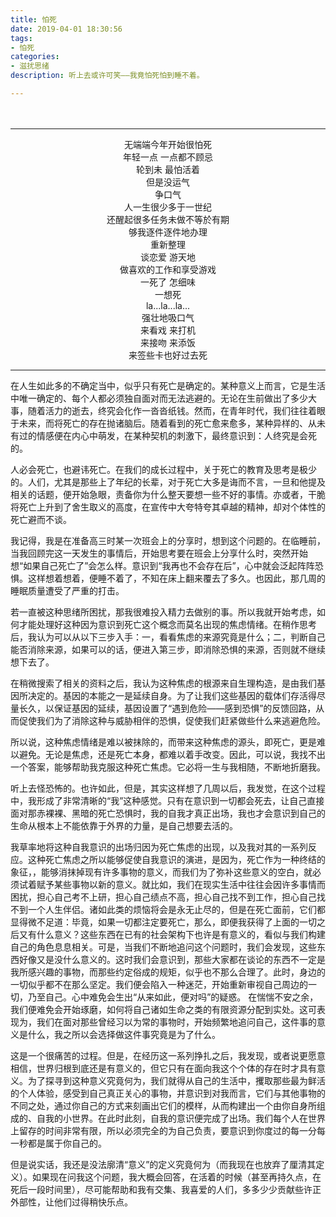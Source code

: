 ```yaml
---
title: 怕死
date: 2019-04-01 18:30:56
tags:
- 怕死
categories:
- 滋扰思绪
description: 听上去或许可笑——我竟怕死怕到睡不着。

---
```


　

---

<center>
    无端端今年开始很怕死 <br>
    年轻一点 一点都不顾忌<br>
    轮到未 最怕活着<br>
    但是没运气<br>
    争口气<br>
    人一生很少多于一世纪<br>
    还醒起很多任务未做不等於有期<br>
    够我逐件逐件地办理<br>
    重新整理<br>
    谈恋爱 游天地<br>
    做喜欢的工作和享受游戏<br>
    一死了 怎细味<br>
    一想死<br>
    la...la...la...<br>
    强壮地吸口气<br>
    来看戏 来打机<br>
    来接吻 来添饭<br>
    来签些卡也好过去死
</center>


---

在人生如此多的不确定当中，似乎只有死亡是确定的。某种意义上而言，它是生活中唯一确定的、每个人都必须独自面对而无法逃避的。无论在生前做出了多少大事，随着活力的逝去，终究会化作一沓沓纸钱。然而，在青年时代，我们往往着眼于未来，而将死亡的存在抛诸脑后。随着看到的死亡愈来愈多，某种异样的、从未有过的情感便在内心中萌发，在某种契机的刺激下，最终意识到：人终究是会死的。

人必会死亡，也避讳死亡。在我们的成长过程中，关于死亡的教育及思考是极少的。人们，尤其是那些上了年纪的长辈，对于死亡大多是诲而不言，一旦和他提及相关的话题，便开始急眼，责备你为什么整天要想一些不好的事情。亦或者，干脆将死亡上升到了舍生取义的高度，在宣传中大夸特夸其卓越的精神，却对个体性的死亡避而不谈。

我记得，我是在准备高三时某一次班会上的分享时，想到这个问题的。在临睡前，当我回顾完这一天发生的事情后，开始思考要在班会上分享什么时，突然开始想“如果自己死亡了”会怎么样。意识到“我再也不会存在后”，心中就会泛起阵阵恐惧。这样想着想着，便睡不着了，不知在床上翻来覆去了多久。也因此，那几周的睡眠质量遭受了严重的打击。

若一直被这种思绪所困扰，那我很难投入精力去做别的事。所以我就开始考虑，如何才能处理好这种因为意识到死亡这个概念而莫名出现的焦虑情绪。在稍作思考后，我认为可以从以下三步入手：一，看看焦虑的来源究竟是什么；二，判断自己能否消除来源，如果可以的话，便进入第三步，即消除恐惧的来源，否则就不继续想下去了。

在稍微搜索了相关的资料之后，我认为这种焦虑的根源来自生理构造，是由我们基因所决定的。基因的本能之一是延续自身。为了让我们这些基因的载体们存活得尽量长久，以保证基因的延续，基因设置了“遇到危险——感到恐惧”的反馈回路，从而促使我们为了消除这种与威胁相伴的恐惧，促使我们赶紧做些什么来逃避危险。

所以说，这种焦虑情绪是难以被抹除的，而带来这种焦虑的源头，即死亡，更是难以避免。无论是焦虑，还是死亡本身，都难以着手改变。因此，可以说，我找不出一个答案，能够帮助我克服这种死亡焦虑。它必将一生与我相随，不断地折磨我。

听上去怪恐怖的。也许如此，但是，其实这样想了几周以后，我发觉，在这个过程中，我形成了非常清晰的“我”这种感觉。只有在意识到一切都会死去，让自己直接面对那赤裸裸、黑暗的死亡恐惧时，我的自我才真正出场，我也才会意识到自己的生命从根本上不能依靠于外界的力量，是自己想要去活的。

我草率地将这种自我意识的出场归因为死亡焦虑的出现，以及我对其的一系列反应。这种死亡焦虑之所以能够促使自我意识的演进，是因为，死亡作为一种终结的象征，，能够消抹掉现有许多事物的意义，而我们为了弥补这些意义的空白，就必须试着赋予某些事物以新的意义。就比如，我们在现实生活中往往会因许多事情而困扰，担心自己考不上研，担心自己绩点不高，担心自己找不到工作，担心自己找不到一个人生伴侣。诸如此类的烦恼将会是永无止尽的，但是在死亡面前，它们都显得微不足道：毕竟，如果一切都注定要死亡，那么，即便我获得了上面的一切之后又有什么意义？这些东西在已有的社会架构下也许是有意义的，看似与我们构建自己的角色息息相关。可是，当我们不断地追问这个问题时，我们会发现，这些东西好像又是没什么意义的。这时我们会意识到，那些大家都在谈论的东西不一定是我所感兴趣的事物，而那些约定俗成的规矩，似乎也不那么合理了。此时，身边的一切似乎都不在那么坚定。我们便会陷入一种迷茫，开始重新审视自己周边的一切，乃至自己。心中难免会生出“从来如此，便对吗”的疑惑。 在惴惴不安之余，我们便难免会开始琢磨，如何将自己诸如生命之类的有限资源分配到实处。这可表现为，我们在面对那些曾经习以为常的事物时，开始频繁地追问自己，这件事的意义是什么，我之所以会选择做这件事究竟是为了什么。

这是一个很痛苦的过程。但是，在经历这一系列挣扎之后，我发现，或者说更愿意相信，世界归根到底还是有意义的，但它只有在面向我这个个体的存在时才具有意义。为了探寻到这种意义究竟何为，我们就得从自己的生活中，攫取那些最为鲜活的个人体验，感受到自己真正关心的事物，并意识到对我而言，它们与其他事物的不同之处，通过你自己的方式来刻画出它们的模样，从而构建出一个由你自身所组成的、自我的小世界。在此时此刻，自我的意识便完成了出场。我们每个人在世界上留存的时间非常有限，所以必须完全的为自己负责，要意识到你度过的每一分每一秒都是属于你自己的。

但是说实话，我还是没法廓清“意义”的定义究竟何为（而我现在也放弃了厘清其定义）。如果现在问我这个问题，我大概会回答，在活着的时候（甚至再持久点，在死后一段时间里），尽可能帮助和我有交集、我喜爱的人们，多多少少贡献些许正外部性，让他们过得稍快乐点。
